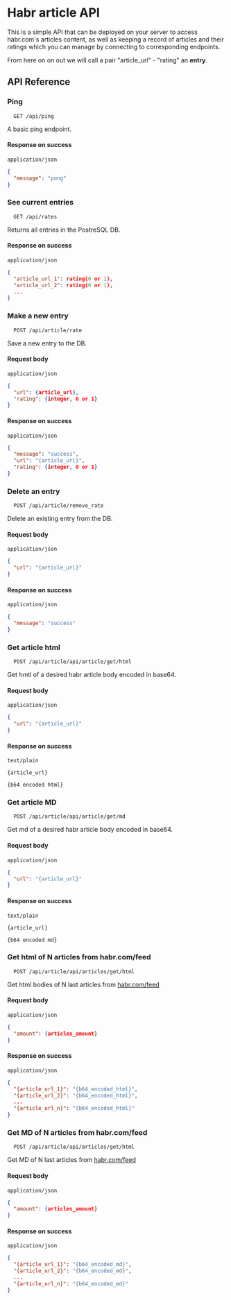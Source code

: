 # Habr article API

This is a simple API that can be deployed on your server to access habr.com's articles content, as well as keeping a record of articles and their ratings which you can manage by connecting to corresponding endpoints.

From here on on out we will call a pair "article_url" - "rating" an **entry**.

## API Reference




### Ping

```http
  GET /api/ping
```

A basic ping endpoint.

#### Response on success

`application/json`
```json
{
  "message": "pong"
}
```



### See current entries


```http
  GET /api/rates
```

Returns all entries in the PostreSQL DB.

#### Response on success

`application/json`
```json
{
  "article_url_1": rating(0 or 1),
  "article_url_2": rating(0 or 1),
  ...
}
```



### Make a new entry


```http
  POST /api/article/rate
```

Save a new entry to the DB.

#### Request body

`application/json`
```json
{
  "url": {article_url},
  "rating": {integer, 0 or 1}
}
```


#### Response on success

`application/json`
```json
{
  "message": "success",
  "url": "{article_url}",
  "rating": {integer, 0 or 1}
}
```



### Delete an entry


```http
  POST /api/article/remove_rate
```

Delete an existing entry from the DB.

#### Request body

`application/json`
```json
{
  "url": "{article_url}"
}
```


#### Response on success

`application/json`
```json
{
  "message": "success"
}
```





### Get article html

```http
  POST /api/article/api/article/get/html
```

Get hmtl of a desired habr article body encoded in base64.

#### Request body

`application/json`
```json
{
  "url": "{article_url}"
}
```

#### Response on success

`text/plain`
```
{article_url}

{b64 encoded html}
```





### Get article MD

```http
  POST /api/article/api/article/get/md
```

Get md of a desired habr article body encoded in base64.

#### Request body

`application/json`
```json
{
  "url": "{article_url}"
}
```

#### Response on success

`text/plain`
```
{article_url}

{b64 encoded md}
```





### Get html of N articles from habr.com/feed

```http
  POST /api/article/api/articles/get/html
```

Get html bodies of N last articles from [habr.com/feed](habr.com/feed)

#### Request body

`application/json`
```json
{
  "amount": {articles_amount}
}
```

#### Response on success

`application/json`
```json
{
  "{article_url_1}": "{b64_encoded_html}",
  "{article_url_2}": "{b64_encoded_html}",
  ...
  "{article_url_n}": "{b64_encoded_html}"
}
```





### Get MD of N articles from habr.com/feed

```http
  POST /api/article/api/articles/get/html
```

Get MD of N last articles from [habr.com/feed](habr.com/feed)

#### Request body

`application/json`
```json
{
  "amount": {articles_amount}
}
```

#### Response on success

`application/json`
```json
{
  "{article_url_1}": "{b64_encoded_md}",
  "{article_url_2}": "{b64_encoded_md}",
  ...
  "{article_url_n}": "{b64_encoded_md}"
}
```